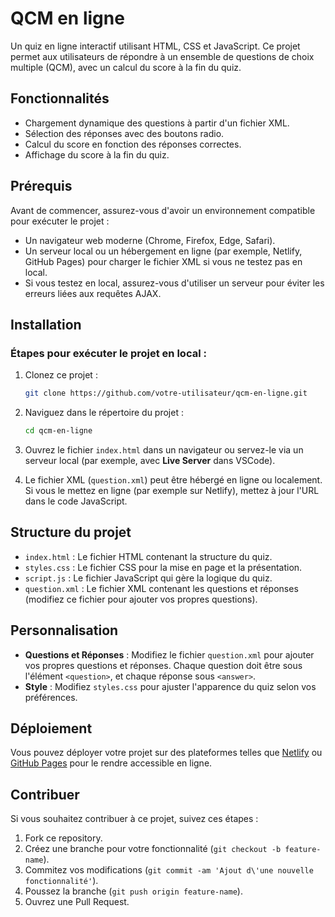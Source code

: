 # QCM en ligne

Un quiz en ligne interactif utilisant HTML, CSS et JavaScript. Ce projet permet aux utilisateurs de répondre à un ensemble de questions de choix multiple (QCM), avec un calcul du score à la fin du quiz.

## Fonctionnalités

- Chargement dynamique des questions à partir d'un fichier XML.
- Sélection des réponses avec des boutons radio.
- Calcul du score en fonction des réponses correctes.
- Affichage du score à la fin du quiz.

## Prérequis

Avant de commencer, assurez-vous d'avoir un environnement compatible pour exécuter le projet :

- Un navigateur web moderne (Chrome, Firefox, Edge, Safari).
- Un serveur local ou un hébergement en ligne (par exemple, Netlify, GitHub Pages) pour charger le fichier XML si vous ne testez pas en local.
- Si vous testez en local, assurez-vous d'utiliser un serveur pour éviter les erreurs liées aux requêtes AJAX.

## Installation

### Étapes pour exécuter le projet en local :

1. Clonez ce projet :
    ```bash
    git clone https://github.com/votre-utilisateur/qcm-en-ligne.git
    ```

2. Naviguez dans le répertoire du projet :
    ```bash
    cd qcm-en-ligne
    ```

3. Ouvrez le fichier `index.html` dans un navigateur ou servez-le via un serveur local (par exemple, avec **Live Server** dans VSCode).

4. Le fichier XML (`question.xml`) peut être hébergé en ligne ou localement. Si vous le mettez en ligne (par exemple sur Netlify), mettez à jour l'URL dans le code JavaScript.

## Structure du projet

- `index.html` : Le fichier HTML contenant la structure du quiz.
- `styles.css` : Le fichier CSS pour la mise en page et la présentation.
- `script.js` : Le fichier JavaScript qui gère la logique du quiz.
- `question.xml` : Le fichier XML contenant les questions et réponses (modifiez ce fichier pour ajouter vos propres questions).

## Personnalisation

- **Questions et Réponses** : Modifiez le fichier `question.xml` pour ajouter vos propres questions et réponses. Chaque question doit être sous l'élément `<question>`, et chaque réponse sous `<answer>`.
- **Style** : Modifiez `styles.css` pour ajuster l'apparence du quiz selon vos préférences.

## Déploiement

Vous pouvez déployer votre projet sur des plateformes telles que [Netlify](https://www.netlify.com/) ou [GitHub Pages](https://pages.github.com/) pour le rendre accessible en ligne.

## Contribuer

Si vous souhaitez contribuer à ce projet, suivez ces étapes :

1. Fork ce repository.
2. Créez une branche pour votre fonctionnalité (`git checkout -b feature-name`).
3. Commitez vos modifications (`git commit -am 'Ajout d\'une nouvelle fonctionnalité'`).
4. Poussez la branche (`git push origin feature-name`).
5. Ouvrez une Pull Request.
